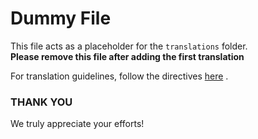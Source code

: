 # Dummy File

This file acts as a placeholder for the `translations` folder. <br>
**Please remove this file after adding the first translation**

For translation guidelines, follow the directives [here](IoT-For-Beginners\TRANSLATIONS.md) .

### THANK YOU

We truly appreciate your efforts!
